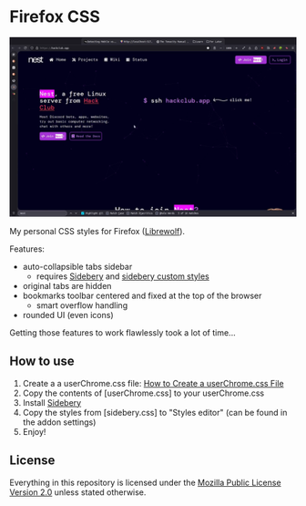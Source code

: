# Firefox CSS

![screenshot](screenshot.png)

My personal CSS styles for Firefox ([Librewolf](https://librewolf.net/)).

Features:

- auto-collapsible tabs sidebar
  - requires [Sidebery](https://github.com/mbnuqw/sidebery) and [sidebery custom styles](./sidebery.css)
- original tabs are hidden
- bookmarks toolbar centered and fixed at the top of the browser
  - smart overflow handling
- rounded UI (even icons)

Getting those features to work flawlessly took a lot of time...

## How to use

1. Create a a userChrome.css file: [How to Create a userChrome.css File](https://www.userchrome.org/how-create-userchrome-css.html)
2. Copy the contents of [userChrome.css] to your userChrome.css
3. Install [Sidebery](https://github.com/mbnuqw/sidebery)
4. Copy the styles from [sidebery.css] to "Styles editor" (can be found in the addon settings)
5. Enjoy!

## License

Everything in this repository is licensed under the [Mozilla Public License Version 2.0](./LICENSE) unless stated otherwise.

